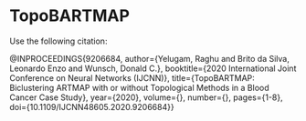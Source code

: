 # TopoBARTMAP

Use the following citation:

@INPROCEEDINGS{9206684,
  author={Yelugam, Raghu and Brito da Silva, Leonardo Enzo and Wunsch, Donald C.},
  booktitle={2020 International Joint Conference on Neural Networks (IJCNN)}, 
  title={TopoBARTMAP: Biclustering ARTMAP with or without Topological Methods in a Blood Cancer Case Study}, 
  year={2020},
  volume={},
  number={},
  pages={1-8},
  doi={10.1109/IJCNN48605.2020.9206684}}
